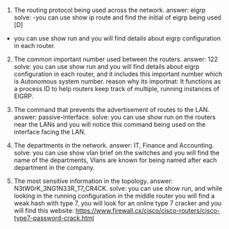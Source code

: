 1) The routing protocol being used across the network.
answer: eigrp
solve: -you can use show ip route and find the initial of eigrp being used [D]
- you can use show run and you will find details about eigrp configuration in each router.

2) The common important number used between the routers.
answer: 122
solve: you can use show run and you will find details about eigrp configuration in each router, and it includes this important number which is Autonomous system number.
reason why its importnat: It functions as a process ID to help routers keep track of multiple, running instances of EIGRP.

3) The command that prevents the advertisement of routes to the LAN.
answer: passive-interface.
solve: you can use show run on the routers near the LANs and you will notice this command being used on the interface facing the LAN.

4) The departments in the network.
answer: IT, Finance and Accounting.
solve: you can use show vlan brief on the switches and you will find the name of the departments, Vlans are known for being named after each department in the company.

5) The most sensitive information in the topology.
answer: N3tW0rK_3NG1N33R_T7_CR4CK.
solve: you can use show run, and while looking in the running configuration in the middle router you will find a weak hash with type 7, you will look for an online type 7 cracker and you will find this website:
https://www.firewall.cx/cisco/cisco-routers/cisco-type7-password-crack.html
